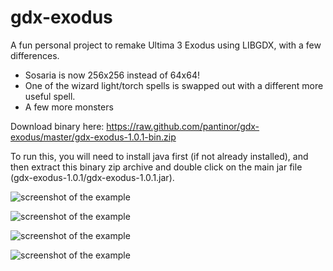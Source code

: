 gdx-exodus
=========

A fun personal project to remake Ultima 3 Exodus using LIBGDX, with a few differences.

* Sosaria is now 256x256 instead of 64x64!
* One of the wizard light/torch spells is swapped out with a different more useful spell.
* A few more monsters

Download binary here: https://raw.github.com/pantinor/gdx-exodus/master/gdx-exodus-1.0.1-bin.zip

To run this, you will need to install java first (if not already installed), and then extract 
this binary zip archive and double click on the main jar file (gdx-exodus-1.0.1/gdx-exodus-1.0.1.jar).

![screenshot of the example](https://raw.github.com/pantinor/gdx-exodus/master/shot1.png)

![screenshot of the example](https://raw.github.com/pantinor/gdx-exodus/master/shot2.png)

![screenshot of the example](https://raw.github.com/pantinor/gdx-exodus/master/shot3.png)

![screenshot of the example](https://raw.github.com/pantinor/gdx-exodus/master/shot4.png)

